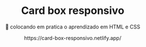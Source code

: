 <h1 align="center">Card box responsivo</h1>
<p align="center">🚀 colocando em pratica o aprendizado em HTML e CSS</p>

<p align="center">https://card-box-responsivo.netlify.app/</p>
